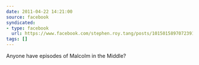 ```yaml
---
date: 2011-04-22 14:21:00
source: facebook
syndicated:
- type: facebook
  url: https://www.facebook.com/stephen.roy.tang/posts/10150158970723912
tags: []
---
```


Anyone have episodes of Malcolm in the Middle?